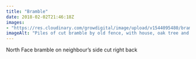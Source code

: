 ```yaml
---
title: "Bramble"
date: 2018-02-02T21:46:18Z
images: 
- "https://res.cloudinary.com/growdigital/image/upload/v1544095480/bramble-25173245317.jpg"
imageAlt: "Piles of cut bramble by old fence, with house, oak tree and polytunnel in background"
---
```


North Face bramble on neighbour’s side cut right back
